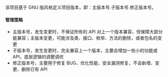 该项目基于 GNU 版风格定义项目版本，即：主版本号.子版本号.修正版本号。

#### 管理策略
* 主版本号，发生变更时，不保证所有的 API 对上一个版本兼容，但保障大部分能兼容；主版本变更，可能涉及类、接口、枚举、方法的删除，或者包名的变更
* 子版本号，发生变更时，完全兼容上一个版本，主要会增加一些小的功能或API，底层逻辑的调整调优
* 修正版本号，主要用于修复 BUG、优化性能、安全漏洞修复，不会新增、变更、删除已有 API